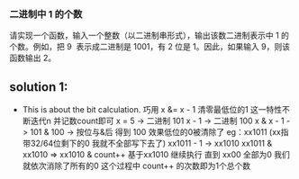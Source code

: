 ### 二进制中 1 的个数

请实现一个函数，输入一个整数（以二进制串形式），输出该数二进制表示中 1 的个数。例如，把 9  表示成二进制是 1001，有 2 位是 1。因此，如果输入 9，则该函数输出 2。

## solution 1:

- This is about the bit calculation.
巧用 x &= x - 1 清零最低位的1 这一特性不断迭代n 并记数count即可
x = 5 -> 二进制 101
x - 1 -> 二进制 100
x & x - 1 ->
101 & 100 -> 按位与&后 得到 100 效果低位的0被清除了
eg：xx1011 (xx指带32/64位剩下的0 我就不全部写下去了)
xx1011 - 1 -> xx1010
xx1011 & xx1010 => xx1010 & count++
基于xx1010 继续执行 直到 xx00 全部为0 我们就依次消除了所有的0
这个过程中 count++ 的次数即为1个总个数